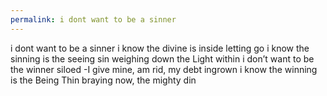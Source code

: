 ```yaml
---
permalink: i dont want to be a sinner
---
```

i dont want to be a sinner 
i know the divine is inside letting go 
i know the sinning is the seeing sin 
weighing down the Light within 
i don’t want to be the winner 
siloed -I give mine, am rid, my debt ingrown
i know the winning is the Being Thin
braying now, the mighty din